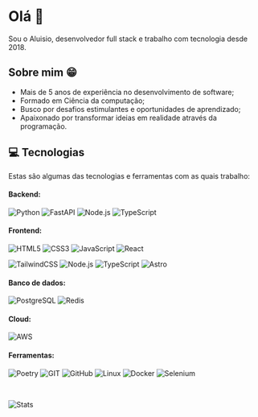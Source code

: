 # Olá 👋

Sou o Aluisio, desenvolvedor full stack e trabalho com tecnologia desde 2018.

## Sobre mim 😁

- Mais de 5 anos de experiência no desenvolvimento de software;
- Formado em Ciência da computação;
- Busco por desafios estimulantes e oportunidades de aprendizado;
- Apaixonado por transformar ideias em realidade através da programação.

## 💻 Tecnologias

Estas são algumas das tecnologias e ferramentas com as quais trabalho:

#### Backend: 
![Python](https://img.shields.io/badge/Python-14354C?style=for-the-badge&logo=python&logoColor=white)
![FastAPI](https://img.shields.io/badge/FastAPI-005571?style=for-the-badge&logo=fastapi)
![Node.js](https://img.shields.io/badge/Node.js-43853D?style=for-the-badge&logo=node.js&logoColor=white)
![TypeScript](https://img.shields.io/badge/typescript-%23007ACC.svg?style=for-the-badge&logo=typescript&logoColor=white)

#### Frontend:
![HTML5](https://img.shields.io/badge/HTML5-E34F26?style=for-the-badge&logo=html5&logoColor=white)
![CSS3](https://img.shields.io/badge/CSS3-1572B6?style=for-the-badge&logo=css3&logoColor=white)
![JavaScript](https://img.shields.io/badge/JavaScript-F7DF1E?style=for-the-badge&logo=javascript&logoColor=black)
![React](https://img.shields.io/badge/React-20232A?style=for-the-badge&logo=react&logoColor=61DAFB)

![TailwindCSS](https://img.shields.io/badge/tailwindcss-%2338B2AC.svg?style=for-the-badge&logo=tailwind-css&logoColor=white)
![Node.js](https://img.shields.io/badge/Node.js-43853D?style=for-the-badge&logo=node.js&logoColor=white)
![TypeScript](https://img.shields.io/badge/typescript-%23007ACC.svg?style=for-the-badge&logo=typescript&logoColor=white)
![Astro](https://img.shields.io/badge/astro-%232C2052.svg?style=for-the-badge&logo=astro&logoColor=white)

#### Banco de dados:
![PostgreSQL](https://img.shields.io/badge/PostgreSQL-316192?style=for-the-badge&logo=postgresql&logoColor=white)
![Redis](https://img.shields.io/badge/redis-%23DD0031.svg?style=for-the-badge&logo=redis&logoColor=white)

#### Cloud:
![AWS](https://img.shields.io/badge/AWS-%23FF9900.svg?style=for-the-badge&logo=amazon-aws&logoColor=white)

#### Ferramentas:
![Poetry](https://img.shields.io/badge/Poetry-%233B82F6.svg?style=for-the-badge&logo=poetry&logoColor=0B3D8D)
![GIT](https://img.shields.io/badge/GIT-E44C30?style=for-the-badge&logo=git&logoColor=white)
![GitHub](https://img.shields.io/badge/github-%23121011.svg?style=for-the-badge&logo=github&logoColor=white)
![Linux](https://img.shields.io/badge/Linux-FCC624?style=for-the-badge&logo=linux&logoColor=black)
![Docker](https://img.shields.io/badge/docker-%230db7ed.svg?style=for-the-badge&logo=docker&logoColor=white)
![Selenium](https://img.shields.io/badge/-selenium-%43B02A?style=for-the-badge&logo=selenium&logoColor=white)

<br/> 

![Stats](https://github-readme-stats.vercel.app/api/top-langs/?username=aluisiolucio&layout=compact&theme=tokyonight&hide_border=true)
